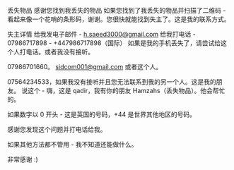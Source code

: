 
丢失物品
感谢您找到我丢失的物品
如果您找到了我丢失的物品并扫描了二维码 - 看起来像一个花哨的条形码，谢谢。您很快就能找到失主了。这是我的联系方式。

失主详情
给我发电子邮件 - h.saeed3000@gmail.com
给我打电话 - 07986717898 - +447986717898（国际）
如果是我的手机丢失了，请尝试给这个人打电话。或者我没有接听。

07986701660。
sidcom001@gmail.com
或者这个人。

07564234533，如果我没有接听并且您无法联系到我的另一个人。这是我的朋友。
说这个 - 嗨，这是 qadir，我有你的朋友 Hamzahs（丢失物品）。他会帮忙的。

如果数字以 0 开头 - 这是英国的号码，+44 是世界其他地区的号码。

感谢您发现这个问题并打电话给我。

如果其他方法都不管用 - 我不知道还能做什么。

非常感谢 :)
